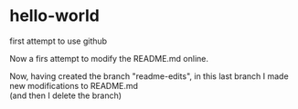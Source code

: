# hello-world
first attempt to use github

Now a firs attempt to modify the README.md online.

Now, having created the branch "readme-edits", in this last branch I made new modifications to README.md \
(and then I delete the branch)
